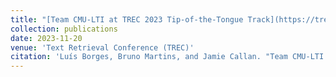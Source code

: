 ```yaml
---
title: "[Team CMU-LTI at TREC 2023 Tip-of-the-Tongue Track](https://trec.nist.gov/pubs/trec32/index.html)"
collection: publications
date: 2023-11-20
venue: 'Text Retrieval Conference (TREC)'
citation: 'Luís Borges, Bruno Martins, and Jamie Callan. "Team CMU-LTI at TREC 2023 Tip-of-the-Tongue Track." Text Retrieval Conference. 2023'
---
```

